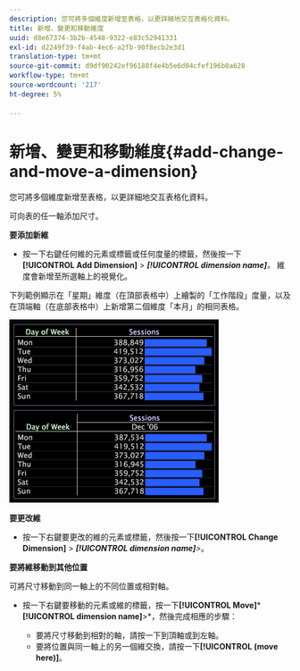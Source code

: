 ```yaml
---
description: 您可將多個維度新增至表格，以更詳細地交互表格化資料。
title: 新增、變更和移動維度
uuid: d8e67374-3b2b-4548-9322-e83c52941331
exl-id: d2249f39-f4ab-4ec6-a2fb-90f8ecb2e3d1
translation-type: tm+mt
source-git-commit: d9df90242ef96188f4e4b5e6d04cfef196b0a628
workflow-type: tm+mt
source-wordcount: '217'
ht-degree: 5%

---
```


# 新增、變更和移動維度{#add-change-and-move-a-dimension}

您可將多個維度新增至表格，以更詳細地交互表格化資料。

可向表的任一軸添加尺寸。

**要添加新維**

* 按一下右鍵任何維的元素或標籤或任何度量的標籤，然後按一下&#x200B;**[!UICONTROL Add Dimension]** > ***[!UICONTROL dimension name]**。* 維度會新增至所選軸上的視覺化。

下列範例顯示在「星期」維度（在頂部表格中）上繪製的「工作階段」度量，以及在頂端軸（在底部表格中）上新增第二個維度「本月」的相同表格。

![](assets/vis_Table_CrossTab.png)

**要更改維**

* 按一下右鍵要更改的維的元素或標籤，然後按一下&#x200B;**[!UICONTROL Change Dimension]** > ***[!UICONTROL dimension name]**>*。

**要將維移動到其他位置**

可將尺寸移動到同一軸上的不同位置或相對軸。

* 按一下右鍵要移動的元素或維的標籤，按一下&#x200B;**[!UICONTROL Move]*****[!UICONTROL dimension name]**>*，然後完成相應的步驟：

   * 要將尺寸移動到相對的軸，請按一下到頂軸或到左軸。
   * 要將位置與同一軸上的另一個維交換，請按一下&#x200B;**[!UICONTROL (move here)]**。

